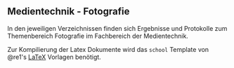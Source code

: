 ## Medientechnik - Fotografie 
In den jeweiligen Verzeichnissen finden sich Ergebnisse und Protokolle zum Themenbereich Fotografie im Fachbereich der Medientechnik.

Zur Kompilierung der Latex Dokumente wird das `school` Template von @re1's [LaTeX](https://github.com/re1/latex) Vorlagen benötigt.
